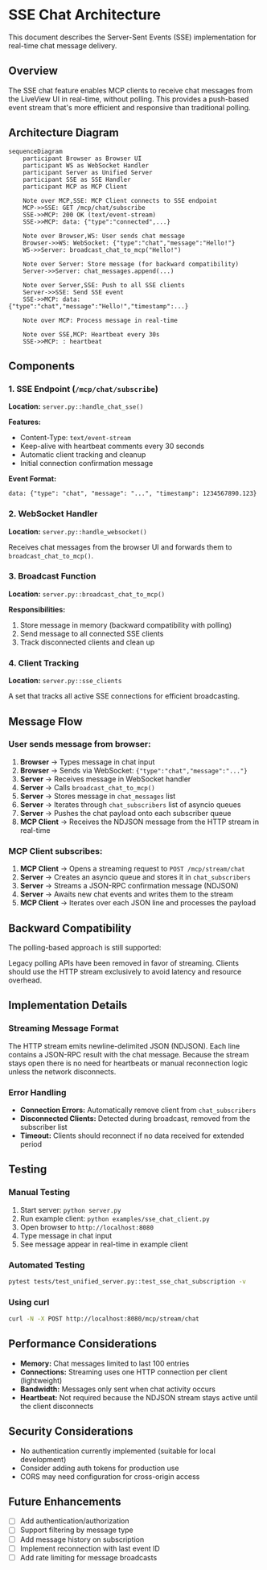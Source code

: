 # SSE Chat Architecture

This document describes the Server-Sent Events (SSE) implementation for real-time chat message delivery.

## Overview

The SSE chat feature enables MCP clients to receive chat messages from the LiveView UI in real-time, without polling. This provides a push-based event stream that's more efficient and responsive than traditional polling.

## Architecture Diagram

```mermaid
sequenceDiagram
    participant Browser as Browser UI
    participant WS as WebSocket Handler
    participant Server as Unified Server
    participant SSE as SSE Handler
    participant MCP as MCP Client
    
    Note over MCP,SSE: MCP Client connects to SSE endpoint
    MCP->>SSE: GET /mcp/chat/subscribe
    SSE->>MCP: 200 OK (text/event-stream)
    SSE->>MCP: data: {"type":"connected",...}
    
    Note over Browser,WS: User sends chat message
    Browser->>WS: WebSocket: {"type":"chat","message":"Hello!"}
    WS->>Server: broadcast_chat_to_mcp("Hello!")
    
    Note over Server: Store message (for backward compatibility)
    Server->>Server: chat_messages.append(...)
    
    Note over Server,SSE: Push to all SSE clients
    Server->>SSE: Send SSE event
    SSE->>MCP: data: {"type":"chat","message":"Hello!","timestamp":...}
    
    Note over MCP: Process message in real-time
    
    Note over SSE,MCP: Heartbeat every 30s
    SSE->>MCP: : heartbeat
```

## Components

### 1. SSE Endpoint (`/mcp/chat/subscribe`)

**Location:** `server.py::handle_chat_sse()`

**Features:**
- Content-Type: `text/event-stream`
- Keep-alive with heartbeat comments every 30 seconds
- Automatic client tracking and cleanup
- Initial connection confirmation message

**Event Format:**
```
data: {"type": "chat", "message": "...", "timestamp": 1234567890.123}

```

### 2. WebSocket Handler

**Location:** `server.py::handle_websocket()`

Receives chat messages from the browser UI and forwards them to `broadcast_chat_to_mcp()`.

### 3. Broadcast Function

**Location:** `server.py::broadcast_chat_to_mcp()`

**Responsibilities:**
1. Store message in memory (backward compatibility with polling)
2. Send message to all connected SSE clients
3. Track disconnected clients and clean up

### 4. Client Tracking

**Location:** `server.py::sse_clients`

A set that tracks all active SSE connections for efficient broadcasting.

## Message Flow

### User sends message from browser:

1. **Browser** → Types message in chat input
2. **Browser** → Sends via WebSocket: `{"type":"chat","message":"..."}`
3. **Server** → Receives message in WebSocket handler
4. **Server** → Calls `broadcast_chat_to_mcp()`
5. **Server** → Stores message in `chat_messages` list
6. **Server** → Iterates through `chat_subscribers` list of asyncio queues
7. **Server** → Pushes the chat payload onto each subscriber queue
8. **MCP Client** → Receives the NDJSON message from the HTTP stream in real-time

### MCP Client subscribes:

1. **MCP Client** → Opens a streaming request to `POST /mcp/stream/chat`
2. **Server** → Creates an asyncio queue and stores it in `chat_subscribers`
3. **Server** → Streams a JSON-RPC confirmation message (NDJSON)
4. **Server** → Awaits new chat events and writes them to the stream
5. **MCP Client** → Iterates over each JSON line and processes the payload

## Backward Compatibility

The polling-based approach is still supported:

Legacy polling APIs have been removed in favor of streaming. Clients should
use the HTTP stream exclusively to avoid latency and resource overhead.

## Implementation Details

### Streaming Message Format

The HTTP stream emits newline-delimited JSON (NDJSON). Each line contains a
JSON-RPC result with the chat message. Because the stream stays open there is
no need for heartbeats or manual reconnection logic unless the network
disconnects.

### Error Handling

- **Connection Errors:** Automatically remove client from `chat_subscribers`
- **Disconnected Clients:** Detected during broadcast, removed from the subscriber list
- **Timeout:** Clients should reconnect if no data received for extended period

## Testing

### Manual Testing

1. Start server: `python server.py`
2. Run example client: `python examples/sse_chat_client.py`
3. Open browser to `http://localhost:8080`
4. Type message in chat input
5. See message appear in real-time in example client

### Automated Testing

```bash
pytest tests/test_unified_server.py::test_sse_chat_subscription -v
```

### Using curl

```bash
curl -N -X POST http://localhost:8080/mcp/stream/chat
```

## Performance Considerations

- **Memory:** Chat messages limited to last 100 entries
- **Connections:** Streaming uses one HTTP connection per client (lightweight)
- **Bandwidth:** Messages only sent when chat activity occurs
- **Heartbeat:** Not required because the NDJSON stream stays active until the client disconnects

## Security Considerations

- No authentication currently implemented (suitable for local development)
- Consider adding auth tokens for production use
- CORS may need configuration for cross-origin access

## Future Enhancements

- [ ] Add authentication/authorization
- [ ] Support filtering by message type
- [ ] Add message history on subscription
- [ ] Implement reconnection with last event ID
- [ ] Add rate limiting for message broadcasts

